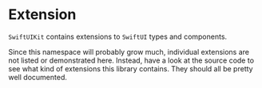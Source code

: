 # Extension

`SwiftUIKit` contains extensions to `SwiftUI` types and components.

Since this namespace will probably grow much, individual extensions are not listed or demonstrated here. Instead, have a look at the source code to see what kind of extensions this library contains. They should all be pretty well documented.
